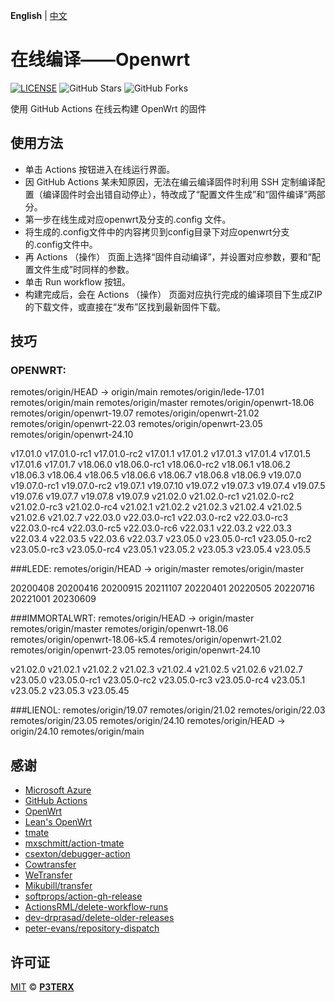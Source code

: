 **English** | [中文](https://p3terx.com/archives/build-openwrt-with-github-actions.html)

# 在线编译——Openwrt

[![LICENSE](https://img.shields.io/github/license/mashape/apistatus.svg?style=flat-square&label=LICENSE)](https://github.com/P3TERX/Actions-OpenWrt/blob/master/LICENSE)
![GitHub Stars](https://img.shields.io/github/stars/P3TERX/Actions-OpenWrt.svg?style=flat-square&label=Stars&logo=github)
![GitHub Forks](https://img.shields.io/github/forks/P3TERX/Actions-OpenWrt.svg?style=flat-square&label=Forks&logo=github)

使用 GitHub Actions 在线云构建 OpenWrt 的固件 

## 使用方法

- 单击 Actions 按钮进入在线运行界面。
- 因 GitHub Actions 某未知原因，无法在编云编译固件时利用 SSH 定制编译配置（编译固件时会出错自动停止），特改成了“配置文件生成”和“固件编译”两部分。
- 第一步在线生成对应openwrt及分支的.config 文件。
- 将生成的.config文件中的内容拷贝到config目录下对应openwrt分支的.config文件中。
- 再 Actions （操作） 页面上选择“固件自动编译”，并设置对应参数，要和“配置文件生成”时同样的参数。
- 单击 Run workflow 按钮。
- 构建完成后，会在 Actions （操作） 页面对应执行完成的编译项目下生成ZIP的下载文件，或直接在“发布”区找到最新固件下载。

## 技巧 
### OPENWRT:
remotes/origin/HEAD -> origin/main
remotes/origin/lede-17.01
remotes/origin/main
remotes/origin/master
remotes/origin/openwrt-18.06
remotes/origin/openwrt-19.07
remotes/origin/openwrt-21.02
remotes/origin/openwrt-22.03
remotes/origin/openwrt-23.05
remotes/origin/openwrt-24.10

v17.01.0   v17.01.0-rc1   v17.01.0-rc2   v17.01.1       v17.01.2       v17.01.3   v17.01.4       v17.01.5       v17.01.6   v17.01.7
v18.06.0   v18.06.0-rc1   v18.06.0-rc2   v18.06.1       v18.06.2       v18.06.3   v18.06.4       v18.06.5       v18.06.6   v18.06.7
v18.06.8   v18.06.9       v19.07.0       v19.07.0-rc1   v19.07.0-rc2   v19.07.1   v19.07.10      v19.07.2       v19.07.3   v19.07.4
v19.07.5   v19.07.6       v19.07.7       v19.07.8       v19.07.9       v21.02.0   v21.02.0-rc1   v21.02.0-rc2   v21.02.0-rc3
v21.02.0-rc4   v21.02.1   v21.02.2       v21.02.3       v21.02.4       v21.02.5   v21.02.6       v21.02.7       v22.03.0
v22.03.0-rc1   v22.03.0-rc2   v22.03.0-rc3   v22.03.0-rc4   v22.03.0-rc5   v22.03.0-rc6   v22.03.1   v22.03.2   v22.03.3   v22.03.4
v22.03.5       v22.03.6       v22.03.7       v23.05.0       v23.05.0-rc1   v23.05.0-rc2   v23.05.0-rc3          v23.05.0-rc4
v23.05.1       v23.05.2       v23.05.3       v23.05.4       v23.05.5

###LEDE:
remotes/origin/HEAD -> origin/master
remotes/origin/master

20200408     20200416     20200915     20211107     20220401     20220505     20220716     20221001     20230609

###IMMORTALWRT:
remotes/origin/HEAD -> origin/master
remotes/origin/master
remotes/origin/openwrt-18.06
remotes/origin/openwrt-18.06-k5.4
remotes/origin/openwrt-21.02
remotes/origin/openwrt-23.05
remotes/origin/openwrt-24.10

v21.02.0       v21.02.1       v21.02.2       v21.02.3   v21.02.4   v21.02.5   v21.02.6   v21.02.7   v23.05.0   v23.05.0-rc1
v23.05.0-rc2   v23.05.0-rc3   v23.05.0-rc4   v23.05.1   v23.05.2   v23.05.3   v23.05.45

###LIENOL:
remotes/origin/19.07
remotes/origin/21.02
remotes/origin/22.03
remotes/origin/23.05
remotes/origin/24.10
remotes/origin/HEAD -> origin/24.10
remotes/origin/main

## 感谢

- [Microsoft Azure](https://azure.microsoft.com)
- [GitHub Actions](https://github.com/features/actions)
- [OpenWrt](https://github.com/openwrt/openwrt)
- [Lean's OpenWrt](https://github.com/coolsnowwolf/lede)
- [tmate](https://github.com/tmate-io/tmate)
- [mxschmitt/action-tmate](https://github.com/mxschmitt/action-tmate)
- [csexton/debugger-action](https://github.com/csexton/debugger-action)
- [Cowtransfer](https://cowtransfer.com)
- [WeTransfer](https://wetransfer.com/)
- [Mikubill/transfer](https://github.com/Mikubill/transfer)
- [softprops/action-gh-release](https://github.com/softprops/action-gh-release)
- [ActionsRML/delete-workflow-runs](https://github.com/ActionsRML/delete-workflow-runs)
- [dev-drprasad/delete-older-releases](https://github.com/dev-drprasad/delete-older-releases)
- [peter-evans/repository-dispatch](https://github.com/peter-evans/repository-dispatch)

## 许可证 

[MIT](https://github.com/P3TERX/Actions-OpenWrt/blob/main/LICENSE) © [**P3TERX**](https://p3terx.com)
